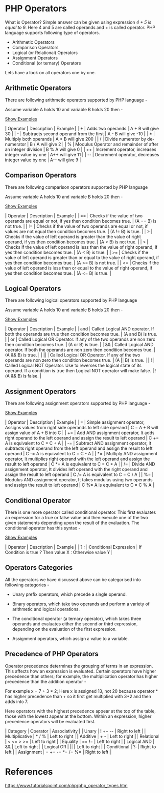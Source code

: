 # PHP Operators

What is Operator? Simple answer can be given using expression *4 + 5 is equal to 9*. Here 4 and 5 are called operands and + is called operator. PHP language supports following type of operators.

-   Arithmetic Operators
-   Comparison Operators
-   Logical (or Relational) Operators
-   Assignment Operators
-   Conditional (or ternary) Operators

Lets have a look on all operators one by one.

Arithmetic Operators
--------------------

There are following arithmetic operators supported by PHP language -

Assume variable A holds 10 and variable B holds 20 then -

[Show Examples](https://www.tutorialspoint.com/php/php_arithmatic_operators_examples.htm)

| Operator | Description | Example |
| + | Adds two operands | A + B will give 30 |
| - | Subtracts second operand from the first | A - B will give -10 |
| * | Multiply both operands | A * B will give 200 |
| / | Divide numerator by de-numerator | B / A will give 2 |
| % | Modulus Operator and remainder of after an integer division | B % A will give 0 |
| ++ | Increment operator, increases integer value by one | A++ will give 11 |
| -- | Decrement operator, decreases integer value by one | A-- will give 9 |

Comparison Operators
--------------------

There are following comparison operators supported by PHP language

Assume variable A holds 10 and variable B holds 20 then -

[Show Examples](https://www.tutorialspoint.com/php/php_comparison_operators_examples.htm)

| Operator | Description | Example |
| == | Checks if the value of two operands are equal or not, if yes then condition becomes true. | (A == B) is not true. |
| != | Checks if the value of two operands are equal or not, if values are not equal then condition becomes true. | (A != B) is true. |
| > | Checks if the value of left operand is greater than the value of right operand, if yes then condition becomes true. | (A > B) is not true. |
| < | Checks if the value of left operand is less than the value of right operand, if yes then condition becomes true. | (A < B) is true. |
| >= | Checks if the value of left operand is greater than or equal to the value of right operand, if yes then condition becomes true. | (A >= B) is not true. |
| <= | Checks if the value of left operand is less than or equal to the value of right operand, if yes then condition becomes true. | (A <= B) is true. |

Logical Operators
-----------------

There are following logical operators supported by PHP language

Assume variable A holds 10 and variable B holds 20 then -

[Show Examples](https://www.tutorialspoint.com/php/php_logical_operators_examples.htm)

| Operator | Description | Example |
| and | Called Logical AND operator. If both the operands are true then condition becomes true. | (A and B) is true. |
| or | Called Logical OR Operator. If any of the two operands are non zero then condition becomes true. | (A or B) is true. |
| && | Called Logical AND operator. If both the operands are non zero then condition becomes true. | (A && B) is true. |
| || | Called Logical OR Operator. If any of the two operands are non zero then condition becomes true. | (A || B) is true. |
| ! | Called Logical NOT Operator. Use to reverses the logical state of its operand. If a condition is true then Logical NOT operator will make false. | !(A && B) is false. |

Assignment Operators
--------------------

There are following assignment operators supported by PHP language -

[Show Examples](https://www.tutorialspoint.com/php/php_assignment_operators_examples.htm)

| Operator | Description | Example |
| = | Simple assignment operator, Assigns values from right side operands to left side operand | C = A + B will assign value of A + B into C |
| += | Add AND assignment operator, It adds right operand to the left operand and assign the result to left operand | C += A is equivalent to C = C + A |
| -= | Subtract AND assignment operator, It subtracts right operand from the left operand and assign the result to left operand | C -= A is equivalent to C = C - A |
| *= | Multiply AND assignment operator, It multiplies right operand with the left operand and assign the result to left operand | C *= A is equivalent to C = C * A |
| /= | Divide AND assignment operator, It divides left operand with the right operand and assign the result to left operand | C /= A is equivalent to C = C / A |
| %= | Modulus AND assignment operator, It takes modulus using two operands and assign the result to left operand | C %= A is equivalent to C = C % A |

Conditional Operator
--------------------

There is one more operator called conditional operator. This first evaluates an expression for a true or false value and then execute one of the two given statements depending upon the result of the evaluation. The conditional operator has this syntax -

[Show Examples](https://www.tutorialspoint.com/php/php_conditional_operator_examples.htm)

| Operator | Description | Example |
| ? : | Conditional Expression | If Condition is true ? Then value X : Otherwise value Y |

Operators Categories
--------------------

All the operators we have discussed above can be categorised into following categories -

-   Unary prefix operators, which precede a single operand.

-   Binary operators, which take two operands and perform a variety of arithmetic and logical operations.

-   The conditional operator (a ternary operator), which takes three operands and evaluates either the second or third expression, depending on the evaluation of the first expression.

-   Assignment operators, which assign a value to a variable.

Precedence of PHP Operators
---------------------------

Operator precedence determines the grouping of terms in an expression. This affects how an expression is evaluated. Certain operators have higher precedence than others; for example, the multiplication operator has higher precedence than the addition operator -

For example x = 7 + 3 * 2; Here x is assigned 13, not 20 because operator * has higher precedence than + so it first get multiplied with 3*2 and then adds into 7.

Here operators with the highest precedence appear at the top of the table, those with the lowest appear at the bottom. Within an expression, higher precedence operators will be evaluated first.

| Category | Operator | Associativity |
| Unary | ! ++ -- | Right to left |
| Multiplicative | * / % | Left to right |
| Additive | + - | Left to right |
| Relational | < <= > >= | Left to right |
| Equality | == != | Left to right |
| Logical AND | && | Left to right |
| Logical OR | || | Left to right |
| Conditional | ?: | Right to left |
| Assignment | = += -= *= /= %= | Right to left |

# References
https://www.tutorialspoint.com/php/php_operator_types.htm
